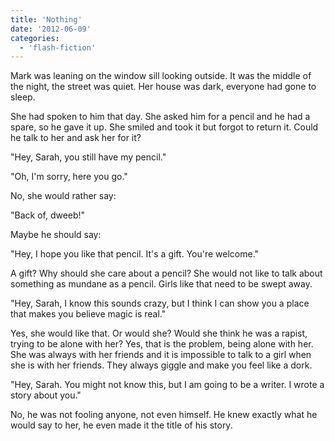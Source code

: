 ```yaml
---
title: 'Nothing'
date: '2012-06-09'
categories:
  - 'flash-fiction'
---
```


Mark was leaning on the window sill looking outside. It was the middle of the
night, the street was quiet. Her house was dark, everyone had gone to sleep.

<!-- truncate -->


She had spoken to him that day. She asked him for a pencil and he had a spare,
so he gave it up. She smiled and took it but forgot to return it. Could he talk
to her and ask her for it?

"Hey, Sarah, you still have my pencil."

"Oh, I'm sorry, here you go."

No, she would rather say:

"Back of, dweeb!"

Maybe he should say:

"Hey, I hope you like that pencil. It's a gift. You're welcome."

A gift? Why should she care about a pencil? She would not like to talk about
something as mundane as a pencil. Girls like that need to be swept away.

"Hey, Sarah, I know this sounds crazy, but I think I can show you a place that
makes you believe magic is real."

Yes, she would like that. Or would she? Would she think he was a rapist, trying
to be alone with her? Yes, that is the problem, being alone with her. She was
always with her friends and it is impossible to talk to a girl when she is with
her friends. They always giggle and make you feel like a dork.

"Hey, Sarah. You might not know this, but I am going to be a writer. I wrote a
story about you."

No, he was not fooling anyone, not even himself. He knew exactly what he would
say to her, he even made it the title of his story.
